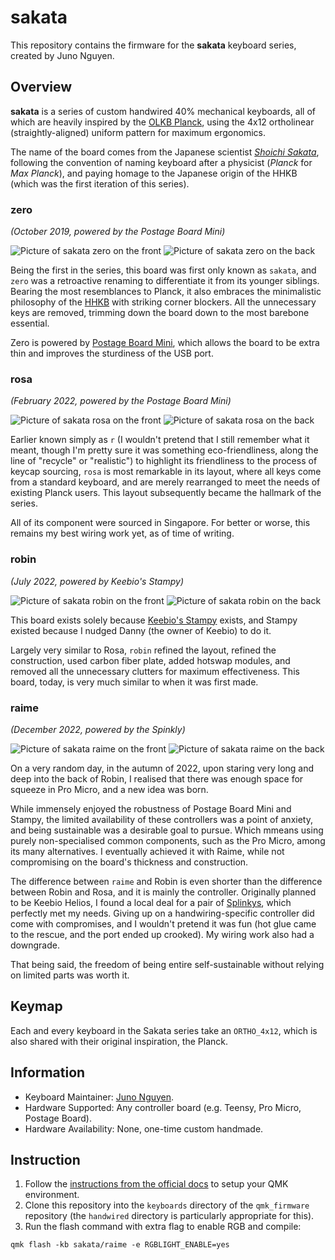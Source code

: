 # sakata

This repository contains the firmware for the **sakata** keyboard series, created by Juno Nguyen.

## Overview
**sakata** is a series of custom handwired 40% mechanical keyboards, all of which are heavily inspired by the [OLKB Planck](https://olkb.com/collections/planck), using the 4x12 ortholinear (straightly-aligned) uniform pattern for maximum ergonomics.

The name of the board comes from the Japanese scientist [*Shoichi Sakata*](https://en.wikipedia.org/wiki/Shoichi_Sakata), following the convention of naming keyboard after a physicist (*Planck* for *Max Planck*), and paying homage to the Japanese origin of the HHKB (which was the first iteration of this series).

### zero
*(October 2019, powered by the Postage Board Mini)*

![Picture of sakata zero on the front](https://raw.githubusercontent.com/JunoNgx/sakata/master/_images/zero_front.jpg)
![Picture of sakata zero on the back](https://raw.githubusercontent.com/JunoNgx/sakata/master/_images/zero_back.jpg)

Being the first in the series, this board was first only known as `sakata`, and `zero` was a retroactive renaming to differentiate it from its younger siblings. Bearing the most resemblances to Planck, it also embraces the minimalistic philosophy of the [HHKB](https://happyhackingkb.com/) with striking corner blockers. All the unnecessary keys are removed, trimming down the board down to the most barebone essential.

Zero is powered by [Postage Board Mini](https://www.reddit.com/r/mechmarket/comments/cbzwm1/gb_postage_board_mini_the_easiest_and_slimmest/), which allows the board to be extra thin and improves the sturdiness of the USB port.

### rosa
*(February 2022, powered by the Postage Board Mini)*

![Picture of sakata rosa on the front](https://raw.githubusercontent.com/JunoNgx/sakata/master/_images/rosa_front.jpg)
![Picture of sakata rosa on the back](https://raw.githubusercontent.com/JunoNgx/sakata/master/_images/rosa_back.jpg)

Earlier known simply as `r` (I wouldn't pretend that I still remember what it meant, though I'm pretty sure it was something eco-friendliness, along the line of "recycle" or "realistic") to highlight its friendliness to the process of keycap sourcing, `rosa` is most remarkable in its layout, where all keys come from a standard keyboard, and are merely rearranged to meet the needs of existing Planck users. This layout subsequently became the hallmark of the series.

All of its component were sourced in Singapore. For better or worse, this remains my best wiring work yet, as of time of writing.

### robin
*(July 2022, powered by Keebio's Stampy)*

![Picture of sakata robin on the front](https://raw.githubusercontent.com/JunoNgx/sakata/master/_images/robin_front.jpg)
![Picture of sakata robin on the back](https://raw.githubusercontent.com/JunoNgx/sakata/master/_images/robin_back.jpg)

This board exists solely because [Keebio's Stampy](https://keeb.io/products/stampy-rp2040-usb-c-controller-board-for-handwiring) exists, and Stampy existed because I nudged Danny (the owner of Keebio) to do it.

Largely very similar to Rosa, `robin` refined the layout, refined the construction, used carbon fiber plate, added hotswap modules, and removed all the unnecessary clutters for maximum effectiveness. This board, today, is very much similar to when it was first made.

### raime
*(December 2022, powered by the Spinkly)*

![Picture of sakata raime on the front](https://raw.githubusercontent.com/JunoNgx/sakata/master/_images/raime_front.jpg)
![Picture of sakata raime on the back](https://raw.githubusercontent.com/JunoNgx/sakata/master/_images/raime_back.jpg)

On a very random day, in the autumn of 2022, upon staring very long and deep into the back of Robin, I realised that there was enough space for squeeze in Pro Micro, and a new idea was born.

While immensely enjoyed the robustness of Postage Board Mini and Stampy, the limited availability of these controllers was a point of anxiety, and being sustainable was a desirable goal to pursue. Which mmeans using purely non-specialised common components, such as the Pro Micro, among its many alternatives. I eventually achieved it with Raime, while not compromising on the board's thickness and construction.

The difference between `raime` and Robin is even shorter than the difference between Robin and Rosa, and it is mainly the controller. Originally planned to be Keebio Helios, I found a local deal for a pair of [Splinkys](https://github.com/Bastardkb/Splinky), which perfectly met my needs. Giving up on a handwiring-specific controller did come with compromises, and I wouldn't pretend it was fun (hot glue came to the rescue, and the port ended up crooked). My wiring work also had a downgrade.

That being said, the freedom of being entire self-sustainable without relying on limited parts was worth it.

## Keymap

Each and every keyboard in the Sakata series take an `ORTHO_4x12`, which is also shared with their original inspiration, the Planck.

## Information

* Keyboard Maintainer: [Juno Nguyen](https://github.com/junongx).
* Hardware Supported: Any controller board (e.g. Teensy, Pro Micro, Postage Board).
* Hardware Availability: None, one-time custom handmade.

## Instruction

1. Follow the [instructions from the official docs](https://beta.docs.qmk.fm/tutorial/newbs_getting_started) to setup your QMK environment.
2. Clone this repository into the `keyboards` directory of the `qmk_firmware` repository (the `handwired` directory is particularly appropriate for this).
3. Run the flash command with extra flag to enable RGB and compile:

```
qmk flash -kb sakata/raime -e RGBLIGHT_ENABLE=yes
```
